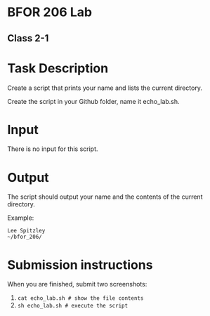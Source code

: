 # BFOR 206 Lab
## Class 2-1

# Task Description
Create a script that prints your name and lists the current directory.

Create the script in your Github folder, name it echo_lab.sh.

# Input
There is no input for this script.

# Output
The script should output your name and the contents of the current directory.

Example:
```
Lee Spitzley
~/bfor_206/
```

# Submission instructions
When you are finished, submit two screenshots:
1.  `cat echo_lab.sh # show the file contents`
2.  `sh echo_lab.sh # execute the script`
